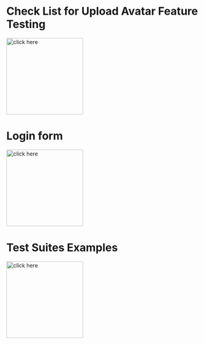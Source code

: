 <div align=left>
  <h1>Check List for Upload Avatar Feature Testing</h1>
  </div>
  <p><a href="https://docs.google.com/spreadsheets/d/1KGsizUqSrP2E29DYQJRKhruncAmXFwtjd36KCVLLPyE/edit?usp=share_link">
  <img src="https://lh3.ggpht.com/e3oZddUHSC6EcnxC80rl_6HbY94sM63dn6KrEXJ-C4GIUN-t1XM0uYA_WUwyhbIHmVMH=w300" title="click here" width="200" height="200"/>
</a>
  </p>
  <div align=left>
  <h1>Login form</h1>
  </div>
  <p><a href="https://docs.google.com/spreadsheets/d/124Lz_8t99WlJRVLuPma2XCWcJcur-UApPoxTzX9L4fM/edit?usp=share_link">
  <img src="https://lh3.ggpht.com/e3oZddUHSC6EcnxC80rl_6HbY94sM63dn6KrEXJ-C4GIUN-t1XM0uYA_WUwyhbIHmVMH=w300" title="click here" width="200" height="200"/>
</a>
  </p>
<div align=left>
  <h1>Test Suites Examples</h1>
  </div>
  <p><a href="https://docs.google.com/spreadsheets/d/1C3vd3FbcJP6eVCsV3vf5QC6q2gFXBn1zv2HDj6rD_LA/edit#gid=777520281">
  <img src="https://lh3.ggpht.com/e3oZddUHSC6EcnxC80rl_6HbY94sM63dn6KrEXJ-C4GIUN-t1XM0uYA_WUwyhbIHmVMH=w300" title="click here" width="200" height="200"/>
</a>
  </p>
